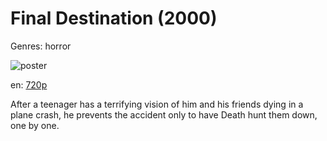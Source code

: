 # Final Destination (2000)

Genres: horror

![poster](http://image.tmdb.org/t/p/w500/nW6JfCIWqUpIESlras0nrVy4pCl.jpg)

en:
  [720p](magnet:?xt=urn:btih:97CE77FDAD9C7E1AF88DDD48D437BAD13D94FBCE&tr=udp://glotorrents.pw:6969/announce&tr=udp://tracker.opentrackr.org:1337/announce&tr=udp://torrent.gresille.org:80/announce&tr=udp://tracker.openbittorrent.com:80&tr=udp://tracker.coppersurfer.tk:6969&tr=udp://tracker.leechers-paradise.org:6969&tr=udp://p4p.arenabg.ch:1337&tr=udp://tracker.internetwarriors.net:1337)
  


After a teenager has a terrifying vision of him and his friends dying in a plane crash, he prevents the accident only to have Death hunt them down, one by one.